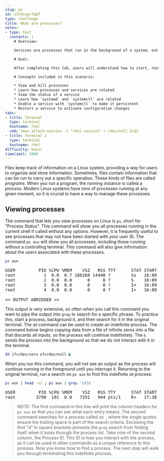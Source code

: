 ```yaml
---
slug: ps
id: x3tdnsgrfq0f
type: challenge
title: What are processes?
notes:
- type: text
  contents: |
    # Overview:

    Services are processes that run in the background of a system, out of the user’s view. They typically lack an interface and therefore have to be interacted with using commands. Services streamline the user experience by taking care of operations automatically and in a way that does not distract the user. There is actually a service that manages the starting and stopping of other services, `systemd`. This lab provides the basics of starting and stopping services using `systemctl`, which is the command that allows users to interact with the `systemd` service.

    # Goal:

    After completing this lab, users will understand how to start, restart, and stop a service. You will also learn how to make a service start every time the system starts.

    # Concepts included in this scenario:

    * View and kill processes
    * Learn how processes and services are related
    * View the status of a service
    * Learn how `systemd` and `systemctl` are related
    * Enable a service with `systemctl` to make it persistent
    * Restart a service to activate configuration changes
tabs:
- title: Terminal
  type: terminal
  hostname: rhel
  cmd: tmux attach-session -t "rhel-session" > /dev/null 2>&1
- title: Terminal 2
  type: terminal
  hostname: rhel
difficulty: basic
timelimit: 3000
---
```


_Files_ keep track of information on a Linux system, providing a way for users to organize and store information. Sometimes, files contain information that can be run to carry out a specific operation. These kinds of files are called _programs_. When you run a program, the running instance is called a _process_. Modern Linux systems have tons of processes running at any given moment, so it is crucial to have a way to manage these processes.

## Viewing processes

The command that lets you view processes on Linux is `ps`, short for "Process Status". This command will show you all processes running in the current shell if called without any options. However, it is frequently useful to see processes that may not have been started with your user ID. The command `ps aux` will show you all processes, including those running without a controlling terminal. This command will also give information about the users associated with these processes.

```bash
ps aux
```

<pre class=file>
USER         PID %CPU %MEM    VSZ   RSS TTY      STAT START   TIME COMMAND
root           1  0.0  0.7 186268 14440 ?        Ss   16:09   0:03 /usr/lib/systemd/systemd --switched-root --system --deserialize 17
root           2  0.0  0.0      0     0 ?        S    16:09   0:00 [kthreadd]
root           3  0.0  0.0      0     0 ?        I<   16:09   0:00 [rcu_gp]
root           4  0.0  0.0      0     0 ?        I<   16:09   0:00 [rcu_par_gp]

<< OUTPUT ABRIDGED >>
</pre>

This output is very extensive, so often when you call this command you want to pipe the output into `grep` to search for a specific phrase. To practice this, start a process, background it, and then search for it in the original terminal. The `dd` command can be used to create an indefinite process. The command below begins copying data from a file of infinite zeros into a file that discards all inputs, so the process will continue indefinitely. The `&` sends the process into the background so that we do not interact with it in the terminal.

```bash
dd if=/dev/zero of=/dev/null &
```

When you run this command, you will not see an output as the process will continue running in the foreground until you interrupt it. Returning to the original terminal, run a search on `ps aux` to find this indefinite `dd` process:

```bash
ps aux | head -n1 ; ps aux | grep '[d]d '
```

<pre class=file>
USER         PID %CPU %MEM    VSZ   RSS TTY      STAT START   TIME COMMAND
root        3790  101  0.0   7352   944 pts/1    R+   17:38   0:01 dd if=/dev/zero of=/dev/null
</pre>

>_NOTE:_ The first command in this line will print the column headers for `ps aux` so that you can see what each entry means. The second command searches for a process called `dd `, where the single quotes ensure the trailing space is part of the search criteria. Enclosing the first "d" in square brackets prevents the `grep` search from finding itself when it looks through the process list. Take note of the second column, the Process ID. This ID is how you interact with the process, as it can be used in other commands as a unique reference to this process. Now you know how to find a process. The next step will walk you through terminating this indefinite process.
